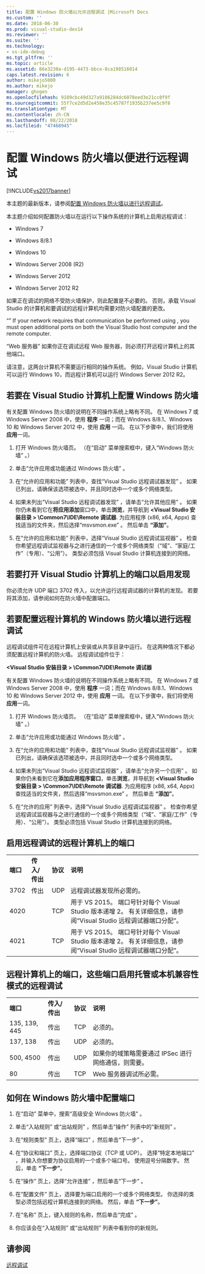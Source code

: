 ```yaml
---
title: 配置 Windows 防火墙以允许远程调试 |Microsoft Docs
ms.custom: ''
ms.date: 2018-06-30
ms.prod: visual-studio-dev14
ms.reviewer: ''
ms.suite: ''
ms.technology:
- vs-ide-debug
ms.tgt_pltfrm: ''
ms.topic: article
ms.assetid: 66e3230a-d195-4473-bbce-8ca198516014
caps.latest.revision: 6
author: mikejo5000
ms.author: mikejo
manager: ghogen
ms.openlocfilehash: 9189cbc49d327a9106284dc6078eed3e21cc0f9f
ms.sourcegitcommit: 55f7ce2d5d2e458e35c45787f1935b237ee5c9f8
ms.translationtype: MT
ms.contentlocale: zh-CN
ms.lasthandoff: 08/22/2018
ms.locfileid: "47468945"
---
```

# <a name="configure-the-windows-firewall-for-remote-debugging"></a>配置 Windows 防火墙以便进行远程调试
[!INCLUDE[vs2017banner](../includes/vs2017banner.md)]

本主题的最新版本，请参阅[配置 Windows 防火墙以进行远程调试](https://docs.microsoft.com/visualstudio/debugger/configure-the-windows-firewall-for-remote-debugging)。  
  
本主题介绍如何配置防火墙以在运行以下操作系统的计算机上启用远程调试：  
  
-   Windows 7  
  
-   Windows 8/8.1  
  
-   Windows 10  
  
-   Windows Server 2008 (R2)  
  
-   Windows Server 2012  
  
-   Windows Server 2012 R2  
  
 如果正在调试的网络不受防火墙保护，则此配置是不必要的。 否则，承载 Visual Studio 的计算机和要调试的远程计算机均需要对防火墙配置的更改。  
  
 “” If your network requires that communication be performed using , you must open additional ports on both the Visual Studio host computer and the remote computer.  
  
 “Web 服务器” 如果你正在调试远程 Web 服务器，则必须打开远程计算机上的其他端口。  
  
 请注意，这两台计算机不需要运行相同的操作系统。 例如，Visual Studio 计算机可以运行 Windows 10，而远程计算机可以运行 Windows Server 2012 R2。  
  
## <a name="to-configure-windows-firewall-on-the-visual-studio-computer"></a>若要在 Visual Studio 计算机上配置 Windows 防火墙  
 有关配置 Windows 防火墙的说明在不同操作系统上略有不同。 在 Windows 7 或 Windows Server 2008 中，使用 **程序** 一词；而在 Windows 8/8.1、Windows 10 和 Windows Server 2012 中，使用 **应用** 一词。  在以下步骤中，我们将使用 **应用**一词。  
  
1.  打开 Windows 防火墙页。 （在“启动”  菜单搜索框中，键入“Windows 防火墙” 。）  
  
2.  单击“允许应用或功能通过 Windows 防火墙” 。  
  
3.  在“允许的应用和功能”  列表中，查找“Visual Studio 远程调试器发现” 。 如果已列出，请确保该选项被选中，并且同时选中一个或多个网络类型。  
  
4.  如果未列出“Visual Studio 远程调试器发现”  ，请单击“允许其他应用” 。 如果你仍未看到它在**将应用添加**窗口中，单击**浏览**，并导航到 **\<Visual Studio 安装目录 > \Common7\IDE\Remote 调试器**. 为应用程序 (x86, x64, Appx) 查找适当的文件夹，然后选择“msvsmon.exe” 。 然后单击 **“添加”**。  
  
5.  在“允许的应用和功能”  列表中，选择“Visual Studio 远程调试监视器” 。 检查你希望远程调试监视器与之进行通信的一个或多个网络类型（“域”、“家庭/工作”（专用）、“公用”）。 类型必须包括 Visual Studio 计算机连接到的网络。  
  
## <a name="to-open-a-port-on-the-visual-studio-computer-to-enable-discovery"></a>若要打开 Visual Studio 计算机上的端口以启用发现  
 你必须允许 UDP 端口 3702 传入，以允许运行远程调试器的计算机的发现。 若要将其添加，请参阅如何在防火墙中配置端口。  
  
## <a name="to-configure-the-windows-firewall-of-the-remote-computer-for-remote-debugging"></a>若要配置远程计算机的 Windows 防火墙以进行远程调试  
 远程调试组件可在远程计算机上安装或从共享目录中运行。 在这两种情况下都必须配置远程计算机的防火墙。 远程调试组件位于：  
  
 **\<Visual Studio 安装目录 > \Common7\IDE\Remote 调试器**  
  
 有关配置 Windows 防火墙的说明在不同操作系统上略有不同。 在 Windows 7 或 Windows Server 2008 中，使用 **程序** 一词；而在 Windows 8/8.1、Windows 10 和 Windows Server 2012 中，使用 **应用** 一词。  在以下步骤中，我们将使用 **应用**一词。  
  
1.  打开 Windows 防火墙页。 （在“启动”  菜单搜索框中，键入“Windows 防火墙” 。）  
  
2.  单击“允许应用或功能通过 Windows 防火墙” 。  
  
3.  在“允许的应用和功能”  列表中，查找“Visual Studio 远程调试监视器” 。 如果已列出，请确保该选项被选中，并且同时选中一个或多个网络类型。  
  
4.  如果未列出“Visual Studio 远程调试监视器”  ，请单击“允许另一个应用” 。 如果你仍未看到它在**添加应用程序窗口**，单击**浏览**，并导航到 **\<Visual Studio 安装目录 > \Common7\IDE\Remote 调试器**. 为应用程序 (x86, x64, Appx) 查找适当的文件夹，然后选择“msvsmon.exe” 。 然后单击 **“添加”**。  
  
5.  在“允许的应用”  列表中，选择“Visual Studio 远程调试监视器” 。 检查你希望远程调试监视器与之进行通信的一个或多个网络类型（“域”、“家庭/工作”（专用）、“公用”）。 类型必须包括 Visual Studio 计算机连接到的网络。  
  
## <a name="ports-on-the-remote-computer-that-enable-remote-debugging"></a>启用远程调试的远程计算机上的端口  
  
|||||  
|-|-|-|-|  
|**端口**|**传入/传出**|**协议**|**说明**|  
|3702|传出|UDP|远程调试器发现所必需的。|  
|4020||TCP|用于 VS 2015。 端口号针对每个 Visual Studio 版本递增 2。 有关详细信息，请参阅“Visual Studio 远程调试器端口分配”。|  
|4021||TCP|用于 VS 2015。 端口号针对每个 Visual Studio 版本递增 2。 有关详细信息，请参阅“Visual Studio 远程调试器端口分配”。|  
  
## <a name="ports-on-the-remote-computer-that-enable-remote-debugging-with-managed-or-native-compatibility-mode"></a>远程计算机上的端口，这些端口启用托管或本机兼容性模式的远程调试  
  
|||||  
|-|-|-|-|  
|**端口**|**传入/传出**|**协议**|**说明**|  
|135, 139, 445|传出|TCP|必须的。|  
|137, 138|传出|UDP|必须的。|  
|500, 4500|传出|UDP|如果你的域策略需要通过 IPSec 进行网络通信，则需要。|  
|80|传出|TCP|Web 服务器调试所必需。|  
  
## <a name="how-to-configure-ports-in-windows-firewall"></a>如何在 Windows 防火墙中配置端口  
  
1.  在“启动”  菜单中，搜索“高级安全 Windows 防火墙” 。  
  
2.  单击“入站规则”  或“出站规则”  ，然后单击“操作”  列表中的“新规则”  。  
  
3.  在“规则类型”  页上，选择“端口”  ，然后单击“下一步” 。  
  
4.  在“协议和端口”  页上，选择端口协议（TCP 或 UDP）。 选择“特定本地端口”  ，并输入你想要为协议启用的一个或多个端口号。 使用逗号分隔数字。 然后，单击 **“下一步”**。  
  
5.  在“操作”  页上，选择“允许连接”  ，然后单击“下一步” 。  
  
6.  在“配置文件”  页上，选择要为端口启用的一个或多个网络类型。 你选择的类型必须包括远程计算机连接到的网络。 然后，单击 **“下一步”**。  
  
7.  在“名称”  页上，键入规则的名称，然后单击“完成” 。  
  
8.  你应该会在“入站规则”  或“出站规则”  列表中看到你的新规则。  
  
## <a name="see-also"></a>请参阅  
 [远程调试](../debugger/remote-debugging.md)



